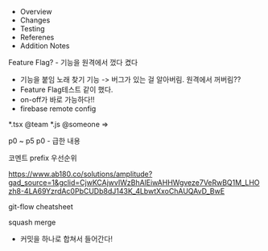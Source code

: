 
- Overview
- Changes
- Testing
- Referenes
- Addition Notes

Feature Flag? - 기능을 원격에서 껐다 켰다
- 기능을 붙임 노래 찾기 기능 -> 버그가 있는 걸 알아버림. 원격에서 꺼버림??
- Feature Flag테스트 같이 했다.
- on-off가 바로 가능하다!!
- firebase remote config

*.tsx @team
*.js @someone
=> 

p0 ~ p5
p0 - 급한 내용

코멘트 prefix 우선순위

https://www.ab180.co/solutions/amplitude?gad_source=1&gclid=CjwKCAjwvIWzBhAlEiwAHHWgveze7VeRwBQ1M_LHOzh8-4LA69YzrdAc0PbCUDb8dJ143K_4LbwtXxoChAUQAvD_BwE

git-flow cheatsheet

squash merge
- 커밋을 하나로 합쳐서 들어간다!